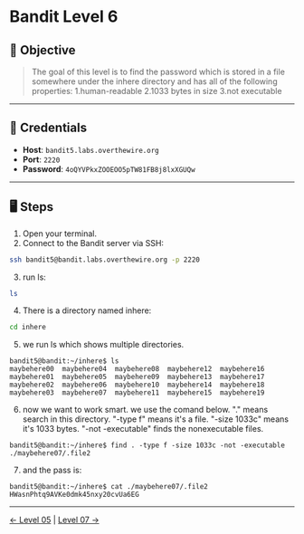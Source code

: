 # Bandit Level 6

## 🧩 Objective

> The goal of this level is to find the password which is stored in a file somewhere under the inhere directory and has all of the following properties:
  1.human-readable
  2.1033 bytes in size
  3.not executable


---

## 🧪 Credentials

- **Host**: `bandit5.labs.overthewire.org`
- **Port**: `2220`
- **Password**: `4oQYVPkxZOOEOO5pTW81FB8j8lxXGUQw`

---

## 🖥️ Steps

1. Open your terminal.
2. Connect to the Bandit server via SSH:

```bash
ssh bandit5@bandit.labs.overthewire.org -p 2220
```
3. run ls:
```bash
ls
```
4. There is a directory named inhere:
```bash
cd inhere
```
5. we run ls which shows multiple directories.
```
bandit5@bandit:~/inhere$ ls
maybehere00  maybehere04  maybehere08  maybehere12  maybehere16
maybehere01  maybehere05  maybehere09  maybehere13  maybehere17
maybehere02  maybehere06  maybehere10  maybehere14  maybehere18
maybehere03  maybehere07  maybehere11  maybehere15  maybehere19
```
6. now we want to work smart. we use the comand below. "." means search in this directory. "-type f" means it's a file. "-size 1033c" means it's 1033 bytes. "-not -executable" finds the nonexecutable files.
```
bandit5@bandit:~/inhere$ find . -type f -size 1033c -not -executable
./maybehere07/.file2
```
7. and the pass is:
```
bandit5@bandit:~/inhere$ cat ./maybehere07/.file2
HWasnPhtq9AVKe0dmk45nxy20cvUa6EG
```
---
[← Level 05](./level05.md) | [Level 07 →](./level07.md)
